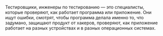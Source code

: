 Тестировщики, инженеры по тестированию — это специалисты, которые проверяют, как работает программа или приложение. Они ищут ошибки, смотрят, чтобы программа делала именно то, что задумано, защищают продукт от хакеров, проверяют, как приложение работает на разных устройствах и в разных операционных системах.


